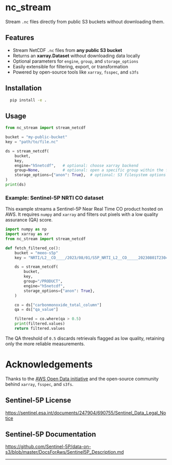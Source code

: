 # nc_stream

Stream `.nc` files directly from public S3 buckets without downloading them.

##  Features

- Stream NetCDF `.nc` files from **any public S3 bucket**
- Returns an **xarray.Dataset** without downloading data locally
- Optional parameters for `engine`, `group`, and `storage_options`
- Easily extensible for filtering, export, or transformation
- Powered by open-source tools like `xarray`, `fsspec`, and `s3fs`

##  Installation

```bash
  pip install -e .
  ```

##  Usage

```python
from nc_stream import stream_netcdf

bucket = "my-public-bucket"
key = "path/to/file.nc"

ds = stream_netcdf(
    bucket,
    key,
    engine="h5netcdf",   # optional: choose xarray backend
    group=None,          # optional: open a specific group within the file
    storage_options={"anon": True},  # optional: S3 filesystem options
)
print(ds)
```

### Example: Sentinel-5P NRTI CO dataset

This example streams a Sentinel-5P Near Real Time CO product hosted on AWS. It requires `numpy` and `xarray` and filters out pixels with a low quality assurance (QA) score.

```python
import numpy as np
import xarray as xr
from nc_stream import stream_netcdf

def fetch_filtered_co():
    bucket = "meeo-s5p"
    key = "NRTI/L2__CO____/2023/08/01/S5P_NRTI_L2__CO_____20230801T230402_20230801T230902_30057_03_020500_20230802T000504.nc"

    ds = stream_netcdf(
        bucket,
        key,
        group="/PRODUCT",
        engine="h5netcdf",
        storage_options={"anon": True},
    )

    co = ds["carbonmonoxide_total_column"]
    qa = ds["qa_value"]

    filtered = co.where(qa > 0.5)
    print(filtered.values)
    return filtered.values
```

The QA threshold of `0.5` discards retrievals flagged as low quality, retaining only the more reliable measurements.
# Acknowledgements
Thanks to the [AWS Open Data initiative](https://registry.opendata.aws/) and the open-source community behind `xarray`, `fsspec`, and `s3fs`.

## Sentinel-5P License
https://sentinel.esa.int/documents/247904/690755/Sentinel_Data_Legal_Notice

## Sentinel-5P Documentation
https://github.com/Sentinel-5P/data-on-s3/blob/master/DocsForAws/Sentinel5P_Description.md

---
